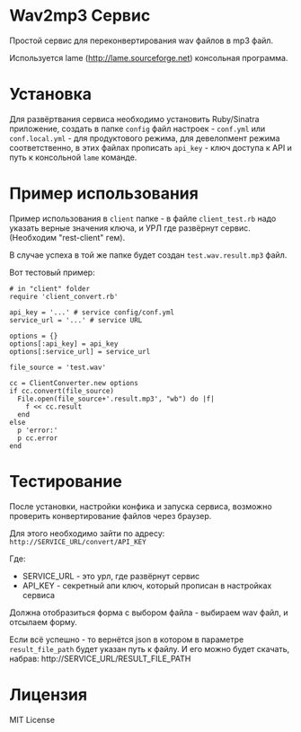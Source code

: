 Wav2mp3 Сервис
==============

Простой сервис для переконвертирования wav файлов в mp3 файл.

Используется lame (http://lame.sourceforge.net) консольная программа. 


Установка
=========

Для развёртвания сервиса необходимо установить Ruby/Sinatra приложение,
создать в папке `config` файл настроек - `conf.yml` или `conf.local.yml` - 
для продуктового режима, для девелопмент режима соответственно, 
в этих файлах прописать `api_key` - ключ доступа к API и путь к консольной 
`lame` команде.


Пример использования
====================

Пример использования в `client` папке - в файле `client_test.rb` 
надо указать верные значения ключа, и УРЛ где развёрнут сервис.
(Необходим "rest-client" гем).

В случае успеха в той же папке будет создан `test.wav.result.mp3` файл.

Вот тестовый пример:


    # in "client" folder
    require 'client_convert.rb' 

    api_key = '...' # service config/conf.yml
    service_url = '...' # service URL

    options = {}
    options[:api_key] = api_key
    options[:service_url] = service_url

    file_source = 'test.wav'

    cc = ClientConverter.new options
    if cc.convert(file_source)
      File.open(file_source+'.result.mp3', "wb") do |f|
        f << cc.result
      end
    else
      p 'error:'
      p cc.error
    end


Тестирование
============

После установки, настройки конфика и запуска сервиса, возможно проверить
конвертирование файлов через браузер.

Для этого необходимо зайти по адресу: `http://SERVICE_URL/convert/API_KEY`

Где:

* SERVICE_URL - это урл, где развёрнут сервис
* API_KEY - секретный апи ключ, который прописан в настройках сервиса

Должна отобразиться форма с выбором файла - выбираем wav файл, и отсылаем форму.

Если всё успешно - то вернётся json в котором в параметре `result_file_path` будет
указан путь к файлу. И его можно будет скачать, набрав: http://SERVICE_URL/RESULT_FILE_PATH


Лицензия
========

MIT License